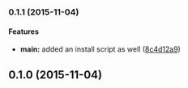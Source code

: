 ### 0.1.1 (2015-11-04)


#### Features

* **main:** added an install script as well ([8c4d12a9](http://github.com/voxpelli/node-knex-migrator-extension/commit/8c4d12a9d30cfe6fd960089f81f5c37ec57874ba))


## 0.1.0 (2015-11-04)
